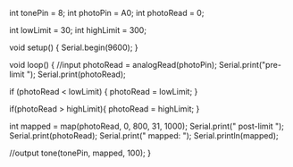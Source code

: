 int tonePin = 8;
int photoPin = A0;
int photoRead = 0;

int lowLimit = 30;
int highLimit = 300;



void setup() {
  Serial.begin(9600);
}

void loop() {
  //input
  photoRead = analogRead(photoPin);
  Serial.print("pre-limit ");
  Serial.print(photoRead);

  if (photoRead < lowLimit) {
    photoRead = lowLimit;
  }

  if(photoRead > highLimit){
    photoRead = highLimit;
  }

  int mapped = map(photoRead, 0, 800, 31, 1000);
  Serial.print(" post-limit ");
  Serial.print(photoRead);
  Serial.print(" mapped: ");
  Serial.println(mapped);

  //output
  tone(tonePin, mapped, 100);
}
